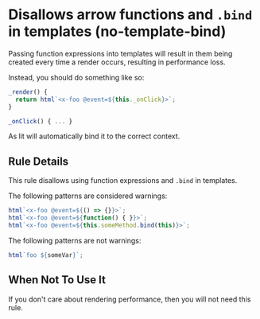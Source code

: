 # Disallows arrow functions and `.bind` in templates (no-template-bind)

Passing function expressions into templates will result in them
being created every time a render occurs, resulting in performance
loss.

Instead, you should do something like so:

```ts
_render() {
  return html`<x-foo @event=${this._onClick}>`;
}

_onClick() { ... }
```

As lit will automatically bind it to the correct context.

## Rule Details

This rule disallows using function expressions and `.bind` in templates.

The following patterns are considered warnings:

```ts
html`<x-foo @event=${() => {}}>`;
html`<x-foo @event=${function() { }}>`;
html`<x-foo @event=${this.someMethod.bind(this)}>`;
```

The following patterns are not warnings:

```ts
html`foo ${someVar}`;
```

## When Not To Use It

If you don't care about rendering performance, then you will not need this rule.
